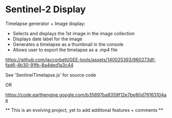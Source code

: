 # Sentinel-2 Display

Timelapse generator + Image display:

- Selects and displays the 1st image in the image collection
- Displays date label for the image
- Generates a timelapse as a thumbnail in the console
- Allows user to export the timelapse as a .mp4 file



https://github.com/jaccorbett/GEE-tools/assets/140025393/960273df-fad6-4b30-91fb-8a4ded1a3c44



See 'SentinelTimelapse.js' for source code

OR

https://code.earthengine.google.com/b35897ba8359f12e7be80d79163104ae

** This is an evolving project, yet to add additonal features + comments **
